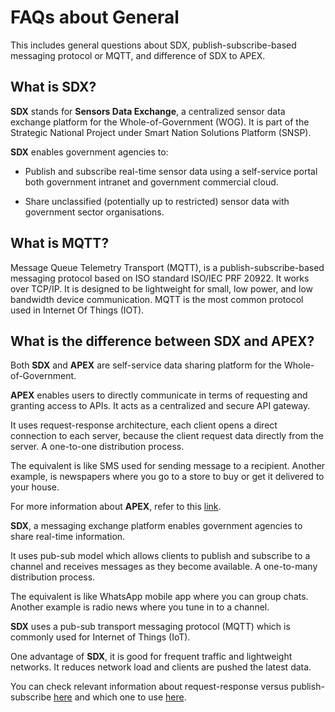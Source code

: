 # FAQs about General

This includes general questions about SDX, publish-subscribe-based messaging protocol or MQTT, and difference of SDX to APEX. 

## What is SDX? 

**SDX** stands for **Sensors Data Exchange**, a centralized sensor data exchange platform for the Whole-of-Government (WOG). It is part of the Strategic National Project under Smart Nation Solutions Platform (SNSP).

**SDX** enables government agencies to:

- Publish and subscribe real-time sensor data using a self-service portal both government intranet and government commercial cloud.

- Share unclassified (potentially up to restricted) sensor data with government sector organisations.

## What is MQTT?

Message Queue Telemetry Transport (MQTT), is a publish-subscribe-based messaging protocol based on ISO standard ISO/IEC PRF 20922. It works over TCP/IP. It is designed to be lightweight for small, low power, and low bandwidth device communication. MQTT is the most common protocol used in Internet Of Things (IOT).

## What is the difference between SDX and APEX?

Both **SDX** and **APEX** are self-service data sharing platform for the Whole-of-Government.

**APEX** enables users to directly communicate in terms of requesting and granting access to APIs. It acts as a centralized and secure API gateway.

It uses request-response architecture, each client opens a direct connection to each server, because the client request data directly from the server. A one-to-one distribution process.

The equivalent is like SMS used for sending message to a recipient. Another example, is newspapers where you go to a store to buy or get it delivered to your house.

For more information about **APEX**, refer to this [link](https://www.developer.gov.sg/technologies/data-and-apis/apex). 

**SDX**, a messaging exchange platform enables government agencies to share real-time information. 

It uses pub-sub model which allows clients to publish and subscribe to a channel and receives messages as they become available. A one-to-many distribution process.

The equivalent is like WhatsApp mobile app where you can group chats. Another example is radio news where you tune in to a channel.

**SDX** uses a pub-sub transport messaging protocol (MQTT) which is commonly used for Internet of Things (IoT).

One advantage of **SDX**, it is good for frequent traffic and lightweight networks. It reduces network load and clients are pushed the latest data.

You can check relevant information about request-response versus publish-subscribe [here](https://blog.opto22.com/optoblog/request-response-vs-pub-sub-part-1) and which one to use [here](https://blog.opto22.com/optoblog/request-response-vs-pub-sub-part-2).




